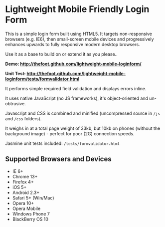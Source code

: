 # Lightweight Mobile Friendly Login Form

This is a simple login form built using HTML5. It targets non-responsive browsers (e.g. IE6), then small-screen mobile devices and progressively enhances upwards to fully responsive modern desktop browsers.

Use it as a base to build on or extend it as you please.. 

**Demo: http://thefoot.github.com/lightweight-mobile-loginform/**

**Unit Test: http://thefoot.github.com/lightweight-mobile-loginform/tests/formvalidator.html**

It performs simple required field validation and displays errors inline.

It uses native JavaScript (no JS frameworks), it's object-oriented and un-obtrusive.

Javascript and CSS is combined and minified (uncompressed source in `/js` and `/css` folders).

It weighs in at a total page weight of 33kb, but 10kb on phones (without the background image) - perfect for poor (2G) connection speeds.

Jasmine unit tests included: `/tests/formvalidator.html`

## Supported Browsers and Devices

- IE 6+
- Chrome 13+
- Firefox 4+
- iOS 5+
- Android 2.3+
- Safari 5+ (Win/Mac)
- Opera 10+
- Opera Mobile
- Windows Phone 7
- BlackBerry OS 10
